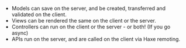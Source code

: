 * Models can save on the server, and be created, transferred and validated on the client.
* Views can be rendered the same on the client or the server.
* Controllers can run on the client or the server - or both! (If you go async)
* APIs run on the server, and are called on the client via Haxe remoting.
